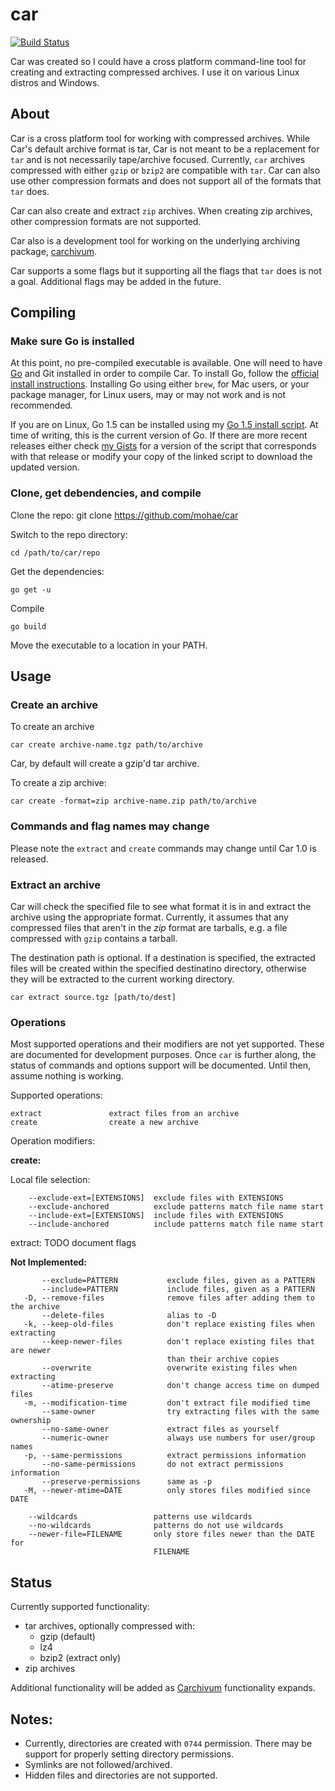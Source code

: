car
===
[![Build Status](https://travis-ci.org/mohae/car.png)](https://travis-ci.org/mohae/car)

Car was created so I could have a cross platform command-line tool for creating and extracting compressed archives. I use it on various Linux distros and Windows.

## About 
Car is a cross platform tool for working with compressed archives. While Car's default archive format is tar, Car is not meant to be a replacement for `tar` and is not necessarily tape/archive focused. Currently, `car` archives compressed with either `gzip` or `bzip2` are compatible with `tar`. Car can also use other compression formats and does not support all of the formats that `tar` does. 

Car can also create and extract `zip` archives. When creating zip archives, other compression formats are not supported.

Car also is a development tool for working on the underlying archiving package, [carchivum](https://github.com/mohae/carchivum).

Car supports a some flags but it supporting all the flags that `tar` does is not a goal. Additional flags may be added in the future.

## Compiling
### Make sure Go is installed
At this point, no pre-compiled executable is available. One will need to have [Go](https://golang.org) and Git installed in order to compile Car. To install Go, follow the [official install instructions](https://golang.org/doc/install.html). Installing Go using either `brew`, for Mac users, or your package manager, for Linux users, may or may not work and is not recommended.

If you are on Linux, Go 1.5 can be installed using my [Go 1.5 install script](https://gist.github.com/mohae/7e738af18e5041ac3fc4). At time of writing, this is the current version of Go. If there are more recent releases either check [my Gists](https://gist.github.com/mohae) for a version of the script that corresponds with that release or modify your copy of the linked script to download the updated version.

### Clone, get debendencies, and compile
Clone the repo:
    git clone https://github.com/mohae/car

Switch to the repo directory:

    cd /path/to/car/repo

Get the dependencies:

    go get -u

Compile

    go build

Move the executable to a location in your PATH.

## Usage
### Create an archive
To create an archive

    car create archive-name.tgz path/to/archive

Car, by default will create a gzip'd tar archive.

To create a zip archive:

    car create -format=zip archive-name.zip path/to/archive

### Commands and flag names may change
Please note the `extract` and `create` commands may change until Car 1.0 is released.

### Extract an archive
Car will check the specified file to see what format it is in and extract the archive using the appropriate format. Currently, it assumes that any compressed files that aren't in the _zip_ format are tarballs, e.g. a file compressed with `gzip` contains a tarball.

The destination path is optional. If a destination is specified, the extracted files will be created within the specified destinatino directory, otherwise they will be extracted to the current working directory.

    car extract source.tgz [path/to/dest] 

### Operations
Most supported operations and their modifiers are not yet supported. These are documented for development purposes. Once `car` is further along, the status of commands and options support will be documented. Until then, assume nothing is working. 

Supported operations:

    extract               extract files from an archive
    create                create a new archive

Operation modifiers:

__create:__
  
Local file selection:
```  
    --exclude-ext=[EXTENSIONS]  exclude files with EXTENSIONS
    --exclude-anchored          exclude patterns match file name start
    --include-ext=[EXTENSIONS]  include files with EXTENSIONS
    --include-anchored          include patterns match file name start
```
extract:
TODO document flags


__Not Implemented:__
```  
       --exclude=PATTERN           exclude files, given as a PATTERN  
       --include=PATTERN           include files, given as a PATTERN  
   -D, --remove-files              remove files after adding them to the archive  
       --delete-files              alias to -D  
   -k, --keep-old-files            don't replace existing files when extracting  
       --keep-newer-files          don't replace existing files that are newer  
                                   than their archive copies  
       --overwrite                 overwrite existing files when extracting  
       --atime-preserve            don't change access time on dumped files  
   -m, --modification-time         don't extract file modified time  
       --same-owner                try extracting files with the same ownership  
       --no-same-owner             extract files as yourself  
       --numeric-owner             always use numbers for user/group names  
   -p, --same-permissions          extract permissions information  
       --no-same-permissions       do not extract permissions information  
       --preserve-permissions      same as -p  
   -M, --newer-mtime=DATE          only stores files modified since DATE  

    --wildcards                 patterns use wildcards  
    --no-wildcards              patterns do not use wildcards  
    --newer-file=FILENAME       only store files newer than the DATE for  
                                FILENAME
```
## Status
Currently supported functionality:  
  * tar archives, optionally compressed with:  
    * gzip (default)  
    * lz4  
    * bzip2 (extract only)  
  * zip archives  

Additional functionality will be added as [Carchivum](https://github.com/mohae/carchivum) functionality expands.  

## Notes:  
* Currently, directories are created with `0744` permission. There may be support for properly setting directory permissions.  
* Symlinks are not followed/archived.  
* Hidden files and directories are not supported.  
